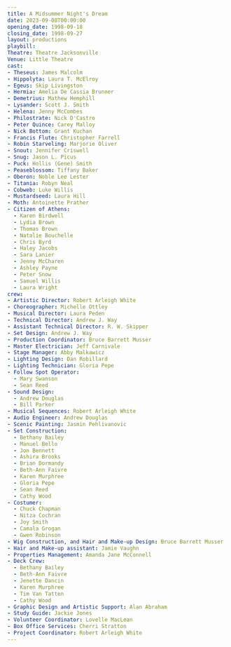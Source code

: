```yaml
---
title: A Midsummer Night's Dream
date: 2023-09-08T00:00:00
opening_date: 1998-09-18
closing_date: 1998-09-27
layout: productions
playbill:
Theatre: Theatre Jacksonville
Venue: Little Theatre
cast:
- Theseus: James Malcolm
- Hippolyta: Laura T. McElroy
- Egeus: Skip Livingston
- Hermia: Amelia De Cassia Brunner
- Demetrius: Mathew Hemphill
- Lysander: Scott J. Smith
- Helena: Jenny McCombes
- Philostrate: Nick D'Castro
- Peter Quince: Carey Malloy
- Nick Bottom: Grant Kuchan
- Francis Flute: Christopher Farrell
- Robin Starveling: Marjorie Oliver
- Snout: Jennifer Criswell
- Snug: Jason L. Picus
- Puck: Hollis (Gene) Smith
- Peaseblossom: Tiffany Baker
- Oberon: Noble Lee Lester
- Titania: Robyn Neal
- Cobweb: Luke Willis
- Mustardseed: Laura Hill
- Moth: Antoinette Prather
- Citizen of Athens:
  - Karen Birdwell
  - Lydia Brown
  - Thomas Brown
  - Natalie Bouchelle
  - Chris Byrd
  - Haley Jacobs
  - Sara Lanier
  - Jenny McCharen
  - Ashley Payne
  - Peter Snow
  - Samuel Willis
  - Laura Wright
crew:
- Artistic Director: Robert Arleigh White
- Choreographer: Michelle Ottley
- Musical Director: Laura Peden
- Technical Director: Andrew J. Way
- Assistant Technical Director: R. W. Skipper
- Set Design: Andrew J. Way
- Production Coordinator: Bruce Barrett Musser
- Master Electrician: Jeff Carnivale
- Stage Manager: Abby Malkawicz
- Lighting Design: Dan Robillard
- Lighting Technician: Gloria Pepe
- Follow Spot Operator:
  - Mary Swanson
  - Sean Reed
- Sound Design:
  - Andrew Douglas
  - Bill Parker
- Musical Sequences: Robert Arleigh White
- Audio Engineer: Andrew Douglas
- Scenic Painting: Jasmin Pehlivanovic
- Set Construction:
  - Bethany Bailey
  - Manuel Bello
  - Jon Bennett
  - Ashira Brooks
  - Brian Dormandy
  - Beth-Ann Faivre
  - Karen Murphree
  - Gloria Pepe
  - Sean Reed
  - Cathy Wood
- Costumer:
  - Chuck Chapman
  - Nitza Cochran
  - Joy Smith
  - Camala Grogan
  - Gwen Robinson
- Wig Construction, and Hair and Make-up Design: Bruce Barrett Musser
- Hair and Make-up assistant: Jamie Vaughn
- Properties Management: Amanda Jane McConnell
- Deck Crew:
  - Bethany Bailey
  - Beth-Ann Faivre
  - Jenette Dancin
  - Karen Murphree
  - Tim Van Tatten
  - Cathy Wood
- Graphic Design and Artistic Support: Alan Abraham
- Study Guide: Jackie Jones
- Volunteer Coordinator: Lovelle MacLean
- Box Office Services: Cherri Stratton
- Project Coordinator: Robert Arleigh White
---
```

